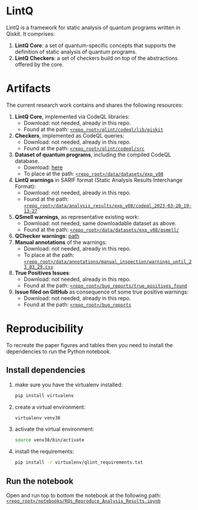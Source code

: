 # LintQ


LintQ is a framework for static analysis of quantum programs written in Qiskit.
It comprises:
1. **LintQ Core**: a set of quantum-specific concepts that supports the definition of static analysis of quantum programs.
2. **LintQ Checkers**: a set of checkers build on top of the abstractions offered by the core.

# Artifacts

The current research work contains and shares the following resources:

1. **LintQ Core**, implemented via CodeQL libraries:
    - Download: not needed, already in this repo.
    - Found at the path: [`<repo_root>/qlint/codeql/lib/qiskit`](qlint/codeql/lib/qiskit)
1. **Checkers**, implemented as CodeQL queries:
    - Download: not needed, already in this repo.
    - Found at the path: [`<repo_root>/qlint/codeql/src`](qlint/codeql/src)
1. **Dataset of quantum programs**, including the compiled CodeQL database.
    - Download: [here](https://figshare.com/s/8a120be10fe2292f4520)
    - To place at the path: [`<repo_root>/data/datasets/exp_v08`](data/datasets/exp_v08)
1. **LintQ warnings** in SARIF format (Static Analysis Results Interchange Format):
    - Download: not needed, already in this repo.
    - Found at the path: [`<repo_root>/data/analysis_results/exp_v08/codeql_2023-03-20_19-13-27`](data/analysis_results/exp_v08/codeql_2023-03-20_19-13-27)
1. **QSmell warnings**, as representative existing work:
    - Download: not needed, same downloadable dataset as above.
    - Found at the path: [`<repo_root>/data/datasets/exp_v08/qsmell/`](data/datasets/exp_v08/qsmell/)
1. **QChecker warnings**: [path](data/datasets/exp_v08/qchecker)
1. **Manual annotations** of the warnings:
    - Download: not needed, already in this repo.
    - To place at the path: [`<repo_root>/data/annotations/manual_inspection/warnings_until_23_03_29.csv`](data/annotations/manual_inspection/warnings_until_23_03_29.csv)
1. **True Positives Issues**:
    - Download: not needed, already in this repo.
    - Found at the path: [`<repo_root>/bug_reports/true_positives_found`](bug_reports/true_positives_found)
1. **Issue filed on GitHub** as consequence of some true positive warnings:
    - Download: not needed, already in this repo.
    - Found at the path: [`<repo_root>/bug_reports`](bug_reports)


# Reproducibility

To recreate the paper figures and tables  then you need to install the dependencies to run the Python notebook.

## Install dependencies

1. make sure you have the virtualenv installed:
    ```bash
    pip install virtualenv
    ```
2. create a virtual environment:
    ```bash
    virtualenv venv38
    ```
3. activate the virtual environment:
    ```bash
    source venv38/bin/activate
    ```
4. install the requirements:
    ```bash
    pip install -r virtualenv/qlint_requirements.txt
    ```

## Run the notebook

Open and run top to bottom the notebook at the following path:
[`<repo_root>/notebooks/RQs_Reproduce_Analysis_Results.ipynb`](notebooks/RQs_Reproduce_Analysis_Results.ipynb)
